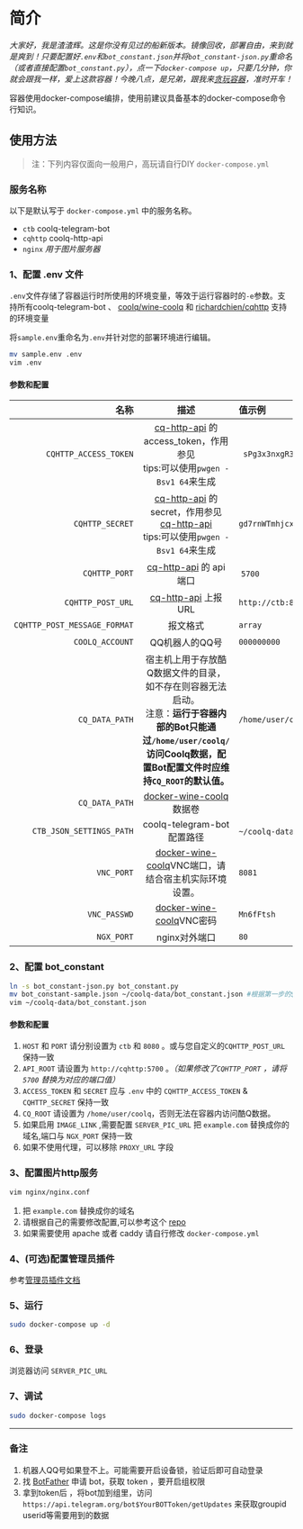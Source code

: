 # 简介

*大家好，我是渣渣辉。这是你没有见过的船新版本。镜像回收，部署自由，来到就是爽到！只要配置好`.env`和`bot_constant.json`并将`bot_constant-json.py`重命名（或者直接配置`bot_constant.py`），点一下`docker-compose up`，只要几分钟，你就会跟我一样，爱上这款容器！今晚八点，是兄弟，跟我来[贪玩容器](https://www.docker.com)，准时开车！*

容器使用docker-compose编排，使用前建议具备基本的docker-compose命令行知识。

## 使用方法

>注：下列内容仅面向一般用户，高玩请自行DIY `docker-compose.yml`

### 服务名称

以下是默认写于 `docker-compose.yml` 中的服务名称。

- `ctb` coolq-telegram-bot
- `cqhttp` coolq-http-api
- `nginx` _用于图片服务器_

### 1、配置 .env 文件

`.env`文件存储了容器运行时所使用的环境变量，等效于运行容器时的`-e`参数。支持所有coolq-telegram-bot 、 [coolq/wine-coolq](https://hub.docker.com/r/coolq/wine-coolq/) 和 [richardchien/cqhttp](https://hub.docker.com/r/richardchien/cqhttp/) 支持的环境变量

将`sample.env`重命名为`.env`并针对您的部署环境进行编辑。

```bash
mv sample.env .env
vim .env
```

#### 参数和配置

名称 | 描述 | 值示例
---------:|:----------:|:---------
`CQHTTP_ACCESS_TOKEN` | [cq-http-api](https://cqhttp.cc/) 的 access_token，作用参见  <br /> tips:可以使用`pwgen -Bsv1 64`来生成|` sPg3x3nxgR3JkWnf7N7R9pfsxj4Fg9LfRJPhbVnKFCvdT44xvxkhCwdwr9PCsJXp`
`CQHTTP_SECRET` | [cq-http-api](https://cqhttp.cc/) 的 secret，作用参见 [cq-http-api](https://cqhttp.cc/) <br /> tips:可以使用`pwgen -Bsv1 64`来生成| `gd7rnWTmhjcx3JmkJ9WhmpwkwH9XpHbgR3VfMpz4FX73ThFtPWPhChTTdjvJPmkf `
`CQHTTP_PORT` | [cq-http-api](https://cqhttp.cc/) 的 api 端口 | `5700`
`CQHTTP_POST_URL`|[cq-http-api](https://cqhttp.cc/) 上报URL| `http://ctb:8080/`
`CQHTTP_POST_MESSAGE_FORMAT`|报文格式|`array`
`COOLQ_ACCOUNT`   | QQ机器人的QQ号|  `000000000`
`CQ_DATA_PATH`  | 宿主机上用于存放酷Q数据文件的目录，如不存在则容器无法启动。<br />注意：**运行于容器内部的Bot只能通过`/home/user/coolq/`访问Coolq数据，配置Bot配置文件时应维持`CQ_ROOT`的默认值。**| `/home/user/coolq`
`CQ_DATA_PATH` | [docker-wine-coolq](https://github.com/CoolQ/docker-wine-coolq) 数据卷
`CTB_JSON_SETTINGS_PATH`|  coolq-telegram-bot 配置路径| `~/coolq-data`  `/home/user/coolq/bot_constant.json`
`VNC_PORT` | [docker-wine-coolq](https://github.com/CoolQ/docker-wine-coolq)VNC端口，请结合宿主机实际环境设置。| `8081`
`VNC_PASSWD` |[docker-wine-coolq](https://github.com/CoolQ/docker-wine-coolq)VNC密码| `Mn6fFtsh`
`NGX_PORT` | nginx对外端口 |`80`

### 2、配置 bot_constant

```bash
ln -s bot_constant-json.py bot_constant.py
mv bot_constant-sample.json ~/coolq-data/bot_constant.json #根据第一步的$Q_DATA_PATH修改成你的数据卷路径
vim ~/coolq-data/bot_constant.json
```

#### 参数和配置

1. `HOST` 和 `PORT` 请分别设置为 `ctb` 和 `8080` 。或与您自定义的`CQHTTP_POST_URL` 保持一致
2. `API_ROOT` 请设置为 `http://cqhttp:5700` 。*（如果修改了`CQHTTP_PORT` ，请将 `5700` 替换为对应的端口值）*
3. `ACCESS_TOKEN` 和 `SECRET` 应与 `.env` 中的 `CQHTTP_ACCESS_TOKEN` & `CQHTTP_SECRET` 保持一致
4. `CQ_ROOT` 请设置为 `/home/user/coolq`，否则无法在容器内访问酷Q数据。
5. 如果启用 `IMAGE_LINK` ,需要配置 `SERVER_PIC_URL` 把 `example.com` 替换成你的域名,端口与 `NGX_PORT` 保持一致
6. 如果不使用代理，可以移除 `PROXY_URL` 字段

### 3、配置图片http服务

```bash
vim nginx/nginx.conf
```

1. 把 `example.com` 替换成你的域名
2. 请根据自己的需要修改配置,可以参考这个 [repo](https://github.com/h5bp/server-configs-nginx)
3. 如果需要使用 apache 或者 caddy 请自行修改 `docker-compose.yml`

### 4、(可选)配置管理员插件

参考[管理员插件文档](docs/_000_admins.md)

### 5、运行

```bash
sudo docker-compose up -d
```

### 6、登录

浏览器访问 `SERVER_PIC_URL`

### 7、调试

```bash
sudo docker-compose logs
```

-------

### 备注

1. 机器人QQ号如果登不上。可能需要开启设备锁，验证后即可自动登录
2. 找 [BotFather](https://telegram.me/botfather) 申请 bot，获取 token ，要开启组权限
3. 拿到token后 ，将bot加到组里，访问 `https://api.telegram.org/bot$YourBOTToken/getUpdates` 来获取groupid userid等需要用到的数据